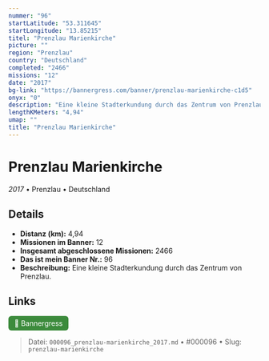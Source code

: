 ```yaml
---
nummer: "96"
startLatitude: "53.311645"
startLongitude: "13.85215"
titel: "Prenzlau Marienkirche"
picture: ""
region: "Prenzlau"
country: "Deutschland"
completed: "2466"
missions: "12"
date: "2017"
bg-link: "https://bannergress.com/banner/prenzlau-marienkirche-c1d5"
onyx: "0"
description: "Eine kleine Stadterkundung durch das Zentrum von Prenzlau."
lengthKMeters: "4,94"
umap: ""
title: "Prenzlau Marienkirche"
---
```

# Prenzlau Marienkirche

*2017* • Prenzlau • Deutschland



## Details
- **Distanz (km):** 4,94
- **Missionen im Banner:** 12
- **Insgesamt abgeschlossene Missionen:** 2466
- **Das ist mein Banner Nr.:** 96
- **Beschreibung:** Eine kleine Stadterkundung durch das Zentrum von Prenzlau.


## Links
<div style="margin-top: 0.5em;">
<a href="https://bannergress.com/banner/prenzlau-marienkirche-c1d5" target="_blank" style="display:inline-block;margin-right:8px;padding:6px 12px;background-color:#3c8b3c;color:white;text-decoration:none;border-radius:6px;">🔗 Bannergress</a>

</div>


> Datei: `000096_prenzlau-marienkirche_2017.md` • #000096 • Slug: `prenzlau-marienkirche`
